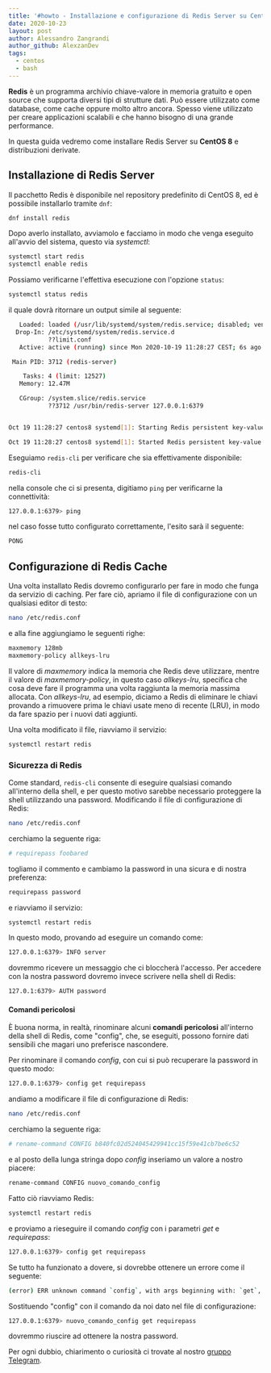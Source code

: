```yaml
---
title: '#howto - Installazione e configurazione di Redis Server su CentOS 8 e derivate'
date: 2020-10-23
layout: post
author: Alessandro Zangrandi
author_github: AlexzanDev
tags:
  - centos  
  - bash
---
```

**Redis** è un programma archivio chiave-valore in memoria gratuito e open source che supporta diversi tipi di strutture dati. Può essere utilizzato come database, come cache oppure molto altro ancora. Spesso viene utilizzato per creare applicazioni scalabili e che hanno bisogno di una grande performance.

In questa guida vedremo come installare Redis Server su **CentOS 8** e distribuzioni derivate.

## Installazione di Redis Server

Il pacchetto Redis è disponibile nel repository predefinito di CentOS 8, ed è possibile installarlo tramite `dnf`:

```bash
dnf install redis
```

Dopo averlo installato, avviamolo e facciamo in modo che venga eseguito all'avvio del sistema, questo via *systemctl*:

```bash
systemctl start redis
systemctl enable redis
```

Possiamo verificarne l'effettiva esecuzione con l'opzione `status`:

```bash
systemctl status redis
```

il quale dovrà ritornare un output simile al seguente:

```bash
   Loaded: loaded (/usr/lib/systemd/system/redis.service; disabled; vendor preset: disabled)
  Drop-In: /etc/systemd/system/redis.service.d
           ??limit.conf
   Active: active (running) since Mon 2020-10-19 11:28:27 CEST; 6s ago

 Main PID: 3712 (redis-server)

    Tasks: 4 (limit: 12527)
   Memory: 12.47M

   CGroup: /system.slice/redis.service
           ??3712 /usr/bin/redis-server 127.0.0.1:6379


Oct 19 11:28:27 centos8 systemd[1]: Starting Redis persistent key-value database...

Oct 19 11:28:27 centos8 systemd[1]: Started Redis persistent key-value database.
```

Eseguiamo `redis-cli` per verificare che sia effettivamente disponibile:

```bash
redis-cli
```

nella console che ci si presenta, digitiamo `ping` per verificarne la connettività:

```bash
127.0.0.1:6379> ping
```

nel caso fosse tutto configurato correttamente, l'esito sarà il seguente:

```bash
PONG
```

## Configurazione di Redis Cache

Una volta installato Redis dovremo configurarlo per fare in modo che funga da servizio di caching. Per fare ciò, apriamo il file di configurazione con un qualsiasi editor di testo:

```bash
nano /etc/redis.conf
```

e alla fine aggiungiamo le seguenti righe:

```bash
maxmemory 128mb
maxmemory-policy allkeys-lru
```

Il valore di *maxmemory* indica la memoria che Redis deve utilizzare, mentre il valore di *maxmemory-policy*, in questo caso *allkeys-lru*, specifica che cosa deve fare il programma una volta raggiunta la memoria massima allocata. Con *allkeys-lru*, ad esempio, diciamo a Redis di eliminare le chiavi provando a rimuovere prima le chiavi usate meno di recente (LRU), in modo da fare spazio per i nuovi dati aggiunti.

Una volta modificato il file, riavviamo il servizio:

```bash
systemctl restart redis
```

### Sicurezza di Redis

Come standard, `redis-cli` consente di eseguire qualsiasi comando all'interno della shell, e per questo motivo sarebbe necessario proteggere la shell utilizzando una password. Modificando il file di configurazione di Redis:

```bash
nano /etc/redis.conf
```

cerchiamo la seguente riga:

```bash
# requirepass foobared
```

togliamo il commento e cambiamo la password in una sicura e di nostra preferenza:

```bash
requirepass password
```

e riavviamo il servizio:

```bash
systemctl restart redis
```

In questo modo, provando ad eseguire un comando come:

```bash
127.0.0.1:6379> INFO server

```

dovremmo ricevere un messaggio che ci bloccherà l'accesso. Per accedere con la nostra password dovremo invece scrivere nella shell di Redis:

```bash
127.0.1:6379> AUTH password
```

#### Comandi pericolosi

È buona norma, in realtà, rinominare alcuni **comandi pericolosi** all'interno della shell di Redis, come "config", che, se eseguiti, possono fornire dati sensibili che magari uno preferisce nascondere.

Per rinominare il comando *config*, con cui si può recuperare la password in questo modo:

```bash
127.0.0.1:6379> config get requirepass
```

andiamo a modificare il file di configurazione di Redis:

```bash
nano /etc/redis.conf
```

cerchiamo la seguente riga:

```bash
# rename-command CONFIG b840fc02d524045429941cc15f59e41cb7be6c52
```

e al posto della lunga stringa dopo *config* inseriamo un valore a nostro piacere:

```bash
rename-command CONFIG nuovo_comando_config
```

Fatto ciò riavviamo Redis:

```bash
systemctl restart redis
```

e proviamo a rieseguire il comando *config* con i parametri *get* e *requirepass*:

```bash
127.0.0.1:6379> config get requirepass
```

Se tutto ha funzionato a dovere, si dovrebbe ottenere un errore come il seguente:

```bash
(error) ERR unknown command `config`, with args beginning with: `get`, `requirepass`,

```

Sostituendo "config" con il comando da noi dato nel file di configurazione:

```bash
127.0.0.1:6379> nuovo_comando_config get requirepass
```

dovremmo riuscire ad ottenere la nostra password.



Per ogni dubbio, chiarimento o curiosità ci trovate al nostro [gruppo Telegram](https://t.me/linuxpeople).